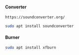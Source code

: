 #### Converter
```html
https://soundconverter.org/
```
```bash
sudo apt install soundconverter
```
#### Burner
```bash
sudo apt install xfburn
```
